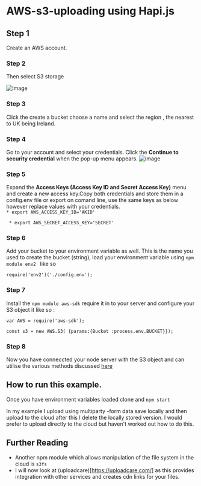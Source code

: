 # AWS-s3-uploading using Hapi.js

## Step 1
Create an AWS account.

### Step 2
Then select S3 storage 

![image](https://cloud.githubusercontent.com/assets/11330267/13875960/d939ef94-ecf8-11e5-986e-1cba2c82cad0.png)

### Step 3 
Click the create a bucket choose a name and select the region , the nearest to UK being Ireland. 

### Step 4
Go to your account and select your credentials. Click the **Continue to security credential** when the pop-up menu appears. 
![image](https://cloud.githubusercontent.com/assets/11330267/13876032/52415274-ecf9-11e5-9346-ba775007d854.png)

### Step 5
Expand the **Access Keys (Access Key ID and Secret Access Key)** menu and create a new access key.Copy both credentials and store them in a config.env file or export on comand line, use the same keys as below however replace values with your credentials.  
 ```* export AWS_ACCESS_KEY_ID='AKID' ```
 
 ``` * export AWS_SECRET_ACCESS_KEY='SECRET'```
### Step 6
Add your bucket to your environment variable as well. This is the name you used to create the bucket (string), load your environment variable using ``npm module env2 `` like so 

``` require('env2')('./config.env'); ```

### Step 7
Install the ```npm module aws-sdk``` require it in to your server and configure your S3 object it like so : 

``` var AWS = require('aws-sdk'); ```

``` const s3 = new AWS.S3( {params:{Bucket :process.env.BUCKET}}); ```

### Step 8 
Now you have conneccted your node server with the S3 object and can utilise the various methods discussed [here](http://docs.aws.amazon.com/AWSJavaScriptSDK/guide/node-examples.html)

## How to run this example. 
 Once you have environment variables loaded clone and ```npm start ```
 
 In my example I upload using multiparty -form data save locally and then upload to the cloud after this I delete the locally stored version. I would prefer to upload directly to the cloud but haven't worked out how to do this. 
 
 ## Further Reading
 
 - Another npm module which allows manipulation of the file system in the cloud is ``s3fs``
 - I will now look at (uploadcare)[https://uploadcare.com/] as this provides integration with other services and creates cdn links for your files. 
 
 



